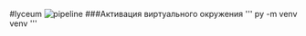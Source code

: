 #lyceum
![pipeline](https://gitlab.crja72.ru/django_2023/students/154562-hamuevad-47329/badges/main/pipeline.svg)
###Активация виртуального окружения
''' py -m venv venv '''
